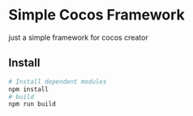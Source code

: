 # Simple Cocos Framework

just a simple framework for cocos creator

## Install

```bash
# Install dependent modules
npm install
# build
npm run build
```

